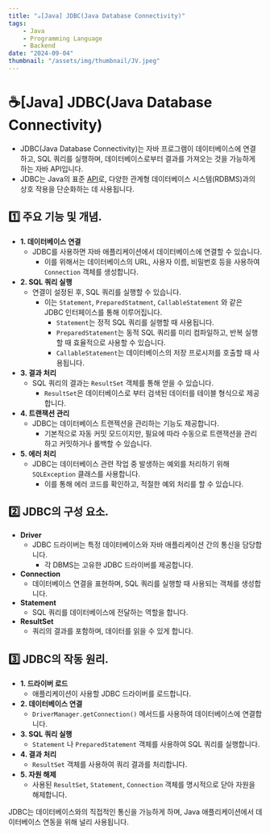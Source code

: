 ```yaml
---
title: "☕️[Java] JDBC(Java Database Connectivity)"
tags:
    - Java
    - Programming Language
    - Backend
date: "2024-09-04"
thumbnail: "/assets/img/thumbnail/JV.jpeg"
---
```


# ☕️[Java] JDBC(Java Database Connectivity)
- JDBC(Java Database Connectivity)는 자바 프로그램이 데이터베이스에 연결하고, SQL 쿼리를 실행하며, 데이터베이스로부터 결과를 가져오는 것을 가능하게 하는 자바 API입니다.
- JDBC는 Java의 표준 [API](https://www.devkobe24.com/Backend/CS/2024-09-04-API.html)로, 다양한 관계형 데이터베이스 시스템(RDBMS)과의 상호 작용을 단순화하는 데 사용됩니다.

## 1️⃣ 주요 기능 및 개념.
- **1. 데이터베이스 연결**
    - JDBC를 사용하면 자바 애플리케이션에서 데이터베이스에 연결할 수 있습니다.
        - 이를 위해서는 데이터베이스의 URL, 사용자 이름, 비밀번호 등을 사용하여 `Connection` 객체를 생성합니다.
- **2. SQL 쿼리 실행**
    - 연결이 설정된 후, SQL 쿼리를 실행할 수 있습니다.
        - 이는 `Statement`, `PreparedStatment`, `CallableStatement` 와 같은 JDBC 인터페이스를 통해 이루어집니다.
            - `Statement`는 정적 SQL 쿼리를 실행할 때 사용됩니다.
            - `PreparedStatement`는 동적 SQL 쿼리를 미리 컴파일하고, 반복 실행할 때 효율적으로 사용할 수 있습니다.
            - `CallableStatement`는 데이터베이스의 저장 프로시저를 호출할 때 사용됩니다.
- **3. 결과 처리**
    - SQL 쿼리의 결과는 `ResultSet` 객체를 통해 얻을 수 있습니다.
        - `ResultSet`은 데이터베이스로 부터 검색된 데이터를 테이블 형식으로 제공합니다.
- **4. 트랜잭션 관리**
    - JDBC는 데이터베이스 트랜젝션을 관리하는 기능도 제공합니다.
        - 기본적으로 자동 커밋 모드이지만, 필요에 따라 수동으로 트랜잭션을 관리하고 커밋하거나 롤백할 수 있습니다.
- **5. 에러 처리**
    - JDBC는 데이터베이스 관련 작업 중 발생하는 예외를 처리하기 위해 `SQLException` 클래스를 사용합니다.
        - 이를 통해 에러 코드를 확인하고, 적절한 예외 처리를 할 수 있습니다.

## 2️⃣ JDBC의 구성 요소.
- **Driver**
    - JDBC 드라이버는 특정 데이터베이스와 자바 애플리케이션 간의 통신을 담당합니다.
        - 각 DBMS는 고유한 JDBC 드라이버를 제공합니다.
- **Connection**
    - 데이터베이스 연결을 표현하며, SQL 쿼리를 실행할 때 사용되는 객체를 생성합니다.
- **Statement**
    - SQL 쿼리를 데이터베이스에 전달하는 역할을 합니다.
- **ResultSet**
    - 쿼리의 결과를 포함하며, 데이터를 읽을 수 있게 합니다.

## 3️⃣ JDBC의 작동 원리.
- **1. 드라이버 로드**
    - 애플리케이션이 사용할 JDBC 드라이버를 로드합니다.
- **2. 데이터베이스 연결**
    - `DriverManager.getConnection()` 메서드를 사용하여 데이터베이스에 연결합니다.
- **3. SQL 쿼리 실행**
    - `Statement` 나 `PreparedStatement` 객체를 사용하여 SQL 쿼리를 실행합니다.
- **4. 결과 처리**
    - `ResultSet` 객체를 사용하여 쿼리 결과를 처리합니다.
- **5. 자원 해제**
    - 사용된 `ResultSet`, `Statement`, `Connection` 객체를 명시적으로 닫아 자원을 해제합니다.

JDBC는 데이터베이스와의 직접적인 통신을 가능하게 하며, Java 애플리케이션에서 데이터베이스 연동을 위해 널리 사용됩니다.
